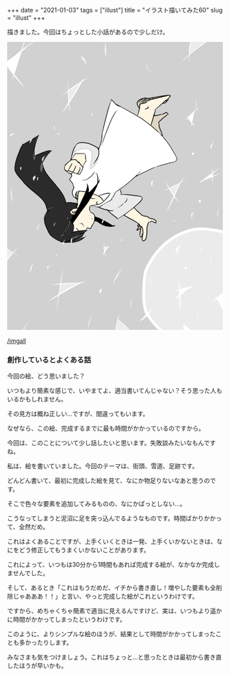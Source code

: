 +++
date = "2021-01-03"
tags = ["illust"]
title = "イラスト描いてみた60"
slug = "illust"
+++

描きました。今回はちょっとした小話があるので少しだけ。

![](/img/yui_60.png)

[/imgall](/imgall)

### 創作しているとよくある話

今回の絵、どう思いました？

いつもより簡素な感じで、いやまてよ、適当書いてんじゃない？そう思った人もいるかもしれません。

その見方は概ね正しい...ですが、間違ってもいます。

なぜなら、この絵、完成するまでに最も時間がかかっているのですから。

今回は、このことについて少し話したいと思います。失敗談みたいなもんですね。

私は、絵を書いていました。今回のテーマは、街頭、雪道、足跡です。

どんどん書いて、最初に完成した絵を見て、なにか物足りないなあと思うのです。

そこで色々な要素を追加してみるものの、なにかぱっとしない...。

こうなってしまうと泥沼に足を突っ込んでるようなものです。時間ばかりかかって、全然だめ。

これはよくあることですが、上手くいくときは一発、上手くいかないときは、なにをどう修正してもうまくいかないことがあります。

これによって、いつもは30分から1時間もあれば完成する絵が、なかなか完成しませんでした。

そして、あるとき「これはもうだめだ、イチから書き直し！増やした要素も全削除じゃあああ！！」と言い、やっと完成した絵がこれというわけです。

ですから、めちゃくちゃ簡素で適当に見えるんですけど、実は、いつもより遥かに時間がかかってしまったというわけです。

このように、よりシンプルな絵のほうが、結果として時間がかかってしまったことも多かったりします。

みなさまも気をつけましょう。これはちょっと...と思ったときは最初から書き直したほうが早いかも。

